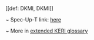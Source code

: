 [[def: DKMI, DKMI]]

~ Spec-Up-T link: <a href='https://weboftrust.github.io/WOT-terms/docs/glossary/DKMI'>here</a>

~ More in <a href="https://weboftrust.github.io/WOT-terms/docs/glossary/DKMI">extended KERI glossary</a>
